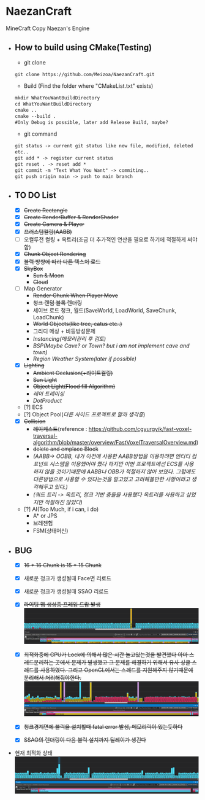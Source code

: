 # NaezanCraft
MineCraft Copy Naezan's Engine

- How to build using CMake(Testing)
  - 
    - git clone
  ```shell
  git clone https://github.com/Meizoa/NaezanCraft.git
  ```

    - Build (Find the folder where "CMakeList.txt" exists)
  ```shell
  mkdir WhatYouWantBuildDirectory
  cd WhatYouWantBuildDirectory
  cmake ..
  cmake --build .
  #Only Debug is possible, later add Release Build, maybe?
  ```

    - git command
  ```shell
  git status -> current git status like new file, modified, deleted etc..
  git add * -> register current status
  git reset . -> reset add *
  git commit -m "Text What You Want" -> commiting..
  git push origin main -> push to main branch
  ```

- TO DO List
  - 
    - [x] ~~Create Rectangle~~
    - [x] ~~Create RenderBuffer & RenderShader~~
    - [x] ~~Create Camera & Player~~
    - [x] ~~프러스텀컬링(AABB)~~
    - [ ] 오컬루전 컬링 + 옥트리(조금 더 추가적인 연산을 필요로 하기에 적절하게 써야함)
    - [x] ~~Chunk Object Rendering~~
    - [x] ~~블럭 방향에 따라 다른 텍스처 로드~~
    - [x] ~~SkyBox~~
        * ~~Sun & Moon~~
        * ~~Cloud~~
    - [ ] Map Generator
        * ~~Render Chunk When Player Move~~
        * ~~청크 랜덤 블록 렌더링~~
        * 세이브 로드 청크, 월드(SaveWorld, LoadWorld, SaveChunk, LoadChunk)
        * ~~World Objects(like tree, catus etc..)~~
        * 그리디 메싱 + 비등방성문제
        * *Instancing(메모리관리 후 검토)*
        * *BSP(Maybe Cave? or Town? but i am not implement cave and town)*
        * *Region Weather System(later if possible)*
    - [x] ~~Lighting~~
        * ~~Ambient Occlusion(+라이트컬링)~~
        * ~~Sun Light~~
        * ~~Object Light(Flood fill Algorithm)~~
        * *레이 트레이싱*
        * *DotProduct*
    - [?] ECS
    - [?] Object Pool(*다른 사이드 프로젝트로 할까 생각중*)
    - [x] ~~Collision~~
        * ~~레이케스트~~(reference : https://github.com/cgyurgyik/fast-voxel-traversal-algorithm/blob/master/overview/FastVoxelTraversalOverview.md)
        * ~~delete and emplace Block~~
        * *(AABB-> OOBB, 내가 이전에 사용한 AABB방법을 이용하려면 엔티티 컴포넌트 시스템을 이용했어야 했다 하지만 이번 프로젝트에선 ECS를 사용하지 않을 것이기때문에 AABB나 OBB가 적절하지 않아 보였다. 그럼에도 다른방법으로 사용할 수 있다는것을 알고있고 고려해볼만한 사항이라고 생각해두고 있다.)*
        * *(쿼드 트리 -> 옥트리, 청크 기반 충돌을 사용했다 옥트리를 사용하고 싶었지만 적절하진 않았다)*
    - [?] AI(Too Much, if i can, i do)
        * A* or JPS
        * 브레젠험
        * FSM(상태머신)

- BUG
  - 
    - [x] ~~16 * 16 Chunk is 15 * 15 Chunk~~
    - [x] 새로운 청크가 생성될때 Face면 리로드
    - [x] 새로운 청크가 생성될때 SSAO 리로드
    - [x] ~~라이팅 맵 생성중 프레임 드랍 발생~~
      ![라이팅맵 프로파일링 결과](./Screenshot/LightMapOptimize.PNG)

    - [x] ~~최적화중에 CPU가 Lock에 의해서 많은 시간 놀고있는것을 발견했다 아마 스레드분리하는 곳에서 문제가 발생했고 그 문제를 해결하기 위해서 유사 싱글 스레드를 사용하였다. 그리고 OpenGL에서는 스레드를 지원해주지 않기때문에 분리해서 처리해줘야한다.~~
      ![약80%의 속도를 향상시켰다 하지만 CPU가 논다](./Screenshot/Optimize1.PNG)
    - [x] ~~청크경계면에 블럭을 설치할때 fatal error 발생, 메모리릭이 있는듯하다~~
    - [x] ~~SSAO의 렌더링이 다음 블럭 설치까지 딜레이가 생긴다~~

- 현재 최적화 상태
  ![현재 최적화 상태](./Screenshot/Optimize2.PNG)